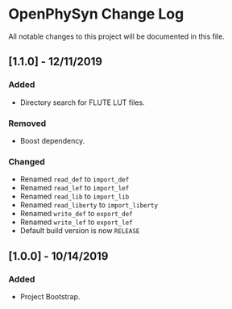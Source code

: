 # OpenPhySyn Change Log

All notable changes to this project will be documented in this file.

## [1.1.0] - 12/11/2019

### Added
-   Directory search for FLUTE LUT files.


### Removed
-   Boost dependency.

### Changed

-   Renamed `read_def` to `import_def`
-   Renamed `read_lef` to `import_lef`
-   Renamed `read_lib` to `import_lib`
-   Renamed `read_liberty` to `import_liberty`
-   Renamed `write_def` to `export_def`
-   Renamed `write_lef` to `export_lef`
-   Default build version is now `RELEASE`


## [1.0.0] - 10/14/2019

### Added

-   Project Bootstrap.